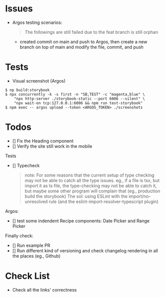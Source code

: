 # Issues
- Argos testing scenarios:
  > The followings are still failed due to the feat branch is still orphan
  - created commit on main and push to Argos, then create a new branch on top of main and modify the file, commit, and push




# Tests
- Visual screenshot (Argos)
```
$ np build:storybook
$ npx concurrently -k -s first -n "SB,TEST" -c "magenta,blue" \
    "npx http-server ./storybook-static --port 6006 --silent" \
    "npx wait-on tcp:127.0.0.1:6006 && npm run test-storybook"
$ npm exec -- argos upload --token <ARGOS_TOKEN> ./screenshots
```

# Todos
- [] Fix the Heading component
- [] Verify the site still work in the mobile

Tests
- [] Typecheck
  > note: For some reasons that the current setup of type checking may not be able to catch all the type issues. eg., if a file is tsx, but import it as ts file, the type-checking may not be able to catch it, but maybe some other program will complain that (eg., production build the storybook)
  > The sol: using ESLint with the import/no-unresolved rule (and the eslint-import-resolver-typescript plugin)

Argos:
  - [] test some indendent Recipe components: Date Picker and Range Picker

Finally check:
  - [] Run example PR
  - [] Run different kind of versioning and check changelog rendering in all the places (eg., Github)

# Check List
- Check all the links' correctness